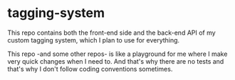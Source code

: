 # tagging-system

This repo contains both the front-end side and the back-end API of my custom tagging system, which I plan to use for everything.

This repo -and some other repos- is like a playground for me where I make very quick changes when I need to. And that's why there are no tests and that's why I don't follow coding conventions sometimes.

